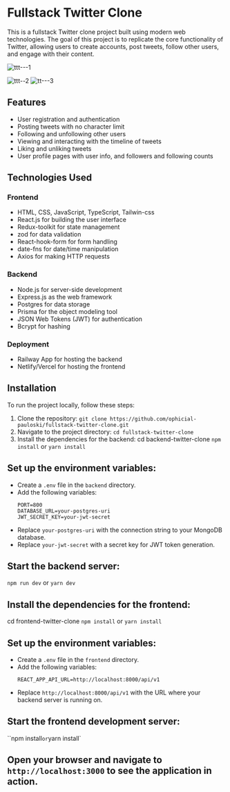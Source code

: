 # Fullstack Twitter Clone

This is a fullstack Twitter clone project built using modern web technologies. The goal of this project is to replicate the core functionality of Twitter, allowing users to create accounts, post tweets, follow other users, and engage with their content.

![ttt---1](https://github.com/ophicial-pauloski/fullstack-twitter-clone/assets/57170298/defcf416-cbdb-4b69-a5ef-92acc34c9b1c)

![ttt--2](https://github.com/ophicial-pauloski/fullstack-twitter-clone/assets/57170298/44406dc7-fd2b-4efc-848b-45f603e1171a)
![tt---3](https://github.com/ophicial-pauloski/fullstack-twitter-clone/assets/57170298/39a7e2b1-1007-430b-a4d9-bd645d21c576)




## Features

- User registration and authentication
- Posting tweets with no character limit
- Following and unfollowing other users
- Viewing and interacting with the timeline of tweets
- Liking and unliking tweets
- User profile pages with user info, and followers and following counts

## Technologies Used

### Frontend

- HTML, CSS, JavaScript, TypeScript, Tailwin-css
- React.js for building the user interface
- Redux-toolkit for state management
- zod for data validation
- React-hook-form for form handling
- date-fns for date/time manipulation
- Axios for making HTTP requests

### Backend

- Node.js for server-side development
- Express.js as the web framework
- Postgres for data storage
- Prisma for the object modeling tool
- JSON Web Tokens (JWT) for authentication
- Bcrypt for hashing

### Deployment

- Railway App for hosting the backend
- Netlify/Vercel for hosting the frontend

## Installation

To run the project locally, follow these steps:

1. Clone the repository: `git clone https://github.com/ophicial-pauloski/fullstack-twitter-clone.git`
2. Navigate to the project directory: `cd fullstack-twitter-clone`
3. Install the dependencies for the backend:
cd backend-twitter-clone
`npm install` or `yarn install`

## Set up the environment variables:
- Create a `.env` file in the `backend` directory.
- Add the following variables:
  ```
  PORT=800
  DATABASE_URL=your-postgres-uri
  JWT_SECRET_KEY=your-jwt-secret
  ```
- Replace `your-postgres-uri` with the connection string to your MongoDB database.
- Replace `your-jwt-secret` with a secret key for JWT token generation.
  
## Start the backend server:
`npm run dev` or `yarn dev`

## Install the dependencies for the frontend:
cd frontend-twitter-clone
`npm install` or `yarn install`

## Set up the environment variables:
- Create a `.env` file in the `frontend` directory.
- Add the following variables:
  ```
  REACT_APP_API_URL=http://localhost:8000/api/v1
  ```
- Replace `http://localhost:8000/api/v1` with the URL where your backend server is running on.

## Start the frontend development server:
``npm install` or `yarn install`

##  Open your browser and navigate to `http://localhost:3000` to see the application in action.
